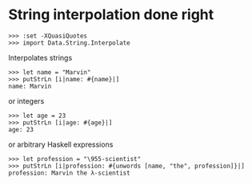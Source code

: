 # String interpolation done right

    >>> :set -XQuasiQuotes
    >>> import Data.String.Interpolate

Interpolates strings

    >>> let name = "Marvin"
    >>> putStrLn [i|name: #{name}|]
    name: Marvin

or integers

    >>> let age = 23
    >>> putStrLn [i|age: #{age}|]
    age: 23

or arbitrary Haskell expressions

    >>> let profession = "\955-scientist"
    >>> putStrLn [i|profession: #{unwords [name, "the", profession]}|]
    profession: Marvin the λ-scientist
